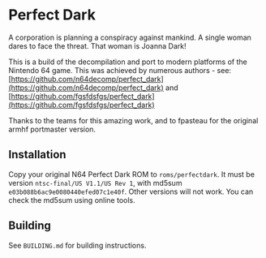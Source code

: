 # Perfect Dark

A corporation is planning a conspiracy against mankind. A single woman dares to face the threat. That woman is Joanna Dark!

This is a build of the decompilation and port to modern platforms of the Nintendo 64 game. This was achieved by numerous authors - see: [https://github.com/n64decomp/perfect_dark](https://github.com/n64decomp/perfect_dark) and [https://github.com/fgsfdsfgs/perfect_dark](https://github.com/fgsfdsfgs/perfect_dark)

Thanks to the teams for this amazing work, and to fpasteau for the original armhf portmaster version.


## Installation

Copy your original N64 Perfect Dark ROM to `roms/perfectdark`. It must be version `ntsc-final/US V1.1/US Rev 1`, with md5sum `e03b088b6ac9e0080440efed07c1e40f`. Other versions will not work. You can check the md5sum using online tools.


## Building

See `BUILDING.md` for building instructions.
